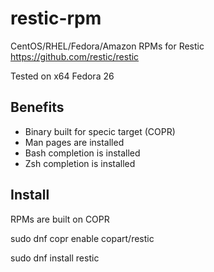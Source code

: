 
restic-rpm
=========


CentOS/RHEL/Fedora/Amazon RPMs for Restic <https://github.com/restic/restic>

Tested on x64 Fedora 26

Benefits
--------

- Binary built for specic target (COPR)
- Man pages are installed
- Bash completion is installed
- Zsh completion is installed

Install
--------

RPMs are built on COPR

sudo dnf copr enable copart/restic

sudo dnf install restic

